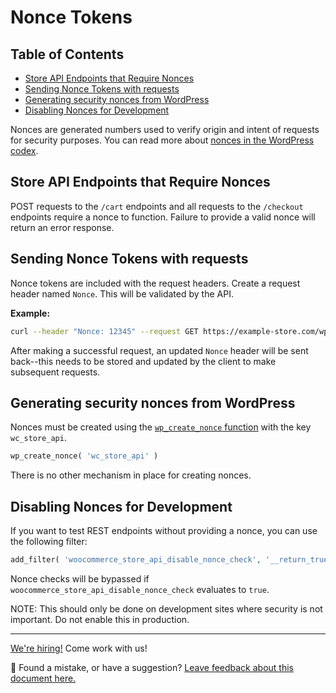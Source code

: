 # Nonce Tokens <!-- omit in toc -->

## Table of Contents <!-- omit in toc -->

-   [Store API Endpoints that Require Nonces](#store-api-endpoints-that-require-nonces)
-   [Sending Nonce Tokens with requests](#sending-nonce-tokens-with-requests)
-   [Generating security nonces from WordPress](#generating-security-nonces-from-wordpress)
-   [Disabling Nonces for Development](#disabling-nonces-for-development)

Nonces are generated numbers used to verify origin and intent of requests for security purposes. You can read more about [nonces in the WordPress codex](https://developer.wordpress.org/plugins/security/nonces/).

## Store API Endpoints that Require Nonces

POST requests to the `/cart` endpoints and all requests to the `/checkout` endpoints require a nonce to function. Failure to provide a valid nonce will return an error response.

## Sending Nonce Tokens with requests

Nonce tokens are included with the request headers. Create a request header named `Nonce`. This will be validated by the API.

**Example:**

```sh
curl --header "Nonce: 12345" --request GET https://example-store.com/wp-json/wc/store/v1/checkout
```

After making a successful request, an updated `Nonce` header will be sent back--this needs to be stored and updated by the client to make subsequent requests.

## Generating security nonces from WordPress

Nonces must be created using the [`wp_create_nonce` function](https://developer.wordpress.org/reference/functions/wp_create_nonce/) with the key `wc_store_api`.

```php
wp_create_nonce( 'wc_store_api' )
```

There is no other mechanism in place for creating nonces.

## Disabling Nonces for Development

If you want to test REST endpoints without providing a nonce, you can use the following filter:

```php
add_filter( 'woocommerce_store_api_disable_nonce_check', '__return_true' );
```

Nonce checks will be bypassed if `woocommerce_store_api_disable_nonce_check` evaluates to `true`.

NOTE: This should only be done on development sites where security is not important. Do not enable this in production.

<!-- FEEDBACK -->

---

[We're hiring!](https://woocommerce.com/careers/) Come work with us!

🐞 Found a mistake, or have a suggestion? [Leave feedback about this document here.](https://github.com/woocommerce/woocommerce-blocks/issues/new?assignees=&labels=type%3A+documentation&template=--doc-feedback.md&title=Feedback%20on%20./src/StoreApi/docs/nonce-tokens.md)

<!-- /FEEDBACK -->
